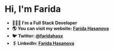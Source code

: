 # Hi, I'm Farida 

- **👩🏻‍💻 I'm a Full Stack Developer**
- **🌎 You can visit my website: [Farida Hasanova](https://faridah.vercel.app)**
- **🐦 Twitter: [@faridahasx](https://twitter.com/faridahasx)**
- **🖇️ LinkedIn: [Farida Hasanova](https://www.linkedin.com/in/faridahasx)**
